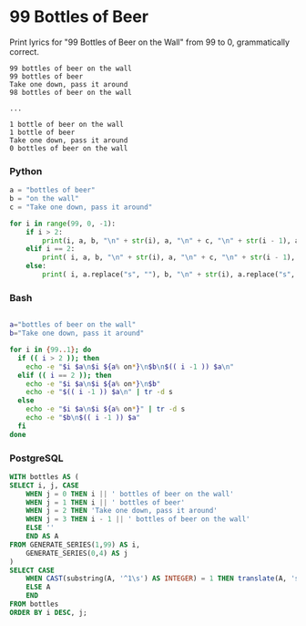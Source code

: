 # 99 Bottles of Beer
Print lyrics for "99 Bottles of Beer on the Wall" from 99 to 0, grammatically correct.

	99 bottles of beer on the wall
	99 bottles of beer
	Take one down, pass it around
	98 bottles of beer on the wall

	...

	1 bottle of beer on the wall
	1 bottle of beer
	Take one down, pass it around
	0 bottles of beer on the wall

### Python
```python
a = "bottles of beer"
b = "on the wall"
c = "Take one down, pass it around"

for i in range(99, 0, -1):
    if i > 2:
        print(i, a, b, "\n" + str(i), a, "\n" + c, "\n" + str(i - 1), a, b, "\n")
    elif i == 2:
        print( i, a, b, "\n" + str(i), a, "\n" + c, "\n" + str(i - 1), a.replace("s", ""), b, "\n", )
    else:
        print( i, a.replace("s", ""), b, "\n" + str(i), a.replace("s", ""), "\n" + c, "\n" + str(i - 1), a, b, "\n", )
```

### Bash
```bash

a="bottles of beer on the wall"
b="Take one down, pass it around"

for i in {99..1}; do
  if (( i > 2 )); then
    echo -e "$i $a\n$i ${a% on*}\n$b\n$(( i -1 )) $a\n"
  elif (( i == 2 )); then
    echo -e "$i $a\n$i ${a% on*}\n$b"
    echo -e "$(( i -1 )) $a\n" | tr -d s
  else
    echo -e "$i $a\n$i ${a% on*}" | tr -d s
    echo -e "$b\n$(( i -1 )) $a"
  fi
done
```

### PostgreSQL
```sql
WITH bottles AS (
SELECT i, j, CASE
	WHEN j = 0 THEN i || ' bottles of beer on the wall'
	WHEN j = 1 THEN i || ' bottles of beer'
	WHEN j = 2 THEN 'Take one down, pass it around'
	WHEN j = 3 THEN i - 1 || ' bottles of beer on the wall'
	ELSE ''
	END AS A
FROM GENERATE_SERIES(1,99) AS i,
	GENERATE_SERIES(0,4) AS j
)
SELECT CASE
	WHEN CAST(substring(A, '^1\s') AS INTEGER) = 1 THEN translate(A, 's', '')
	ELSE A
	END
FROM bottles
ORDER BY i DESC, j;
```
